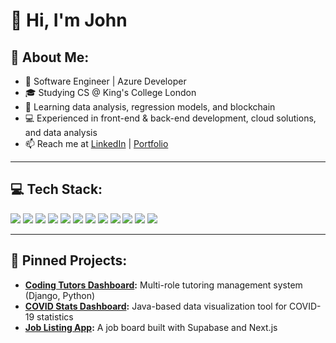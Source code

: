 <h1>💫 Hi, I'm John</h1>

## 🚀 About Me:
- 🏢 Software Engineer | Azure Developer
- 🎓 Studying CS @ King's College London
- 🌱 Learning data analysis, regression models, and blockchain
- 💻 Experienced in front-end & back-end development, cloud solutions, and data analysis
- 📫 Reach me at [LinkedIn](https://linkedin.com/in/paul-san-diego/) | [Portfolio](https://jd-paul.github.io/)

---

## 💻 Tech Stack:
<p>
  <img src="https://img.shields.io/badge/-Python-3776AB?style=for-the-badge&logo=python&logoColor=white" />
  <img src="https://img.shields.io/badge/-Java-007396?style=for-the-badge&logo=java&logoColor=white" />
  <img src="https://img.shields.io/badge/-C++-00599C?style=for-the-badge&logo=c%2B%2B&logoColor=white" />
  <img src="https://img.shields.io/badge/-React-61DAFB?style=for-the-badge&logo=react&logoColor=black" />
  <img src="https://img.shields.io/badge/-Docker-2496ED?style=for-the-badge&logo=docker&logoColor=white" />
  <img src="https://img.shields.io/badge/-MySQL-4479A1?style=for-the-badge&logo=mysql&logoColor=white" />
  <img src="https://img.shields.io/badge/-Azure-0078D4?style=for-the-badge&logo=microsoft-azure&logoColor=white" />
  <img src="https://img.shields.io/badge/-GitHub-181717?style=for-the-badge&logo=github&logoColor=white" />
  <img src="https://img.shields.io/badge/-NumPy-013243?style=for-the-badge&logo=numpy&logoColor=white" />
  <img src="https://img.shields.io/badge/-Apache%20Commons%20Math-D22128?style=for-the-badge&logo=apache&logoColor=white" />
  <img src="https://img.shields.io/badge/-PostgreSQL-336791?style=for-the-badge&logo=postgresql&logoColor=white" />
  <img src="https://img.shields.io/badge/-Supabase-3ECF8E?style=for-the-badge&logo=supabase&logoColor=white" />
</p>

---

## 📌 Pinned Projects:
- **[Coding Tutors Dashboard](https://jpaul.pythonanywhere.com/):** Multi-role tutoring management system (Django, Python)
- **[COVID Stats Dashboard](https://github.com/jd-paul/covid-dashboard):** Java-based data visualization tool for COVID-19 statistics
- **[Job Listing App](https://github.com/jd-paul/job-listing):** A job board built with Supabase and Next.js
